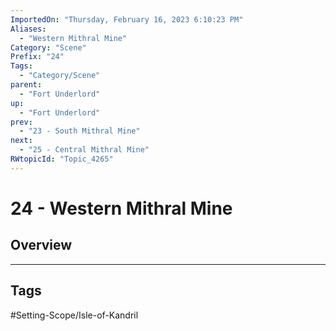 ```yaml
---
ImportedOn: "Thursday, February 16, 2023 6:10:23 PM"
Aliases:
  - "Western Mithral Mine"
Category: "Scene"
Prefix: "24"
Tags:
  - "Category/Scene"
parent:
  - "Fort Underlord"
up:
  - "Fort Underlord"
prev:
  - "23 - South Mithral Mine"
next:
  - "25 - Central Mithral Mine"
RWtopicId: "Topic_4265"
---
```

# 24 - Western Mithral Mine
## Overview

---
## Tags
#Setting-Scope/Isle-of-Kandril

